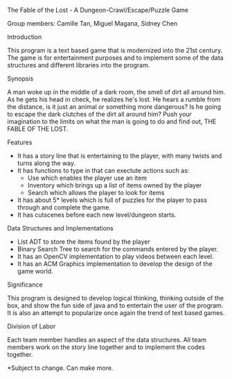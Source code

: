 The Fable of the Lost - A Dungeon-Crawl/Escape/Puzzle Game

Group members: Camille Tan, Miguel Magana, Sidney Chen



Introduction

  This program is a text based game that is modernized into the 21st century. The game is for entertainment purposes and to implement some of the data structures and different libraries into the program. 
  
Synopsis

A man woke up in the middle of a dark room, the smell of dirt all around him. As he gets his head in check, he realizes he's lost. He hears a rumble from the distance, is it just an animal or something more dangerous? Is he going to escape the dark clutches of the dirt all around him? Push your imagination to the limits on what the man is going to do and find out, THE FABLE OF THE LOST.


Features

- It has a story line that is entertaining to the player, with many twists and turns along the way.
- It has functions to type in that can exectute actions such as:
  - Use which enables the player use an item
  - Inventory which brings up a list of items owned by the player
  - Search which allows the player to look for items
- It has about 5* levels which is full of puzzles for the player to pass through and complete the game.
- It has cutscenes before each new level/dungeon starts.


Data Structures and Implementations

- List ADT to store the items found by the player
- Binary Search Tree to search for the commands entered by the player.
- It has an OpenCV implementation to play videos between each level.
- It has an ACM Graphics implementation to develop the design of the game world.


Significance

  This program is designed to develop logical thinking, thinking outside of the box, and show the fun side of java and to entertain the user of the program. It is also an attempt to popularize once again the trend of text based games.
  
  
Division of Labor

Each team member handles an aspect of the data structures.
All team members work on the story line together and to implement the codes together.


*Subject to change. Can make more.
